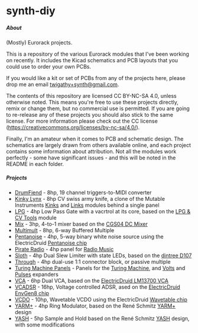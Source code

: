 # synth-diy
##### About

(Mostly) Eurorack projects.

This is a repository of the various Eurorack modules that I've been working on recently. It includes the Kicad schematics and PCB layouts that you could use to order your own PCBs.

If you would like a kit or set of PCBs from any of the projects here, please drop me an email [twigathy+synth@gmail.com](mailto:twigathy+synth@gmail.com).

The contents of this repository are licensed CC BY-NC-SA 4.0, unless otherwise noted. This means you're free to use these projects directly, remix or change them, but no commercial use is permitted. If you are going to re-release any of these projects you should also stick to the same license. For more information please check out the CC license (https://creativecommons.org/licenses/by-nc-sa/4.0/).

Finally, I'm an amateur when it comes to PCB and schematic design. The schematics are largely drawn from others available online, and each project contains some information about attribution. Not all the modules work perfectly - some have significant issues - and this will be noted in the README in each folder.

##### Projects

- [DrumFiend](drumfiend/) - 8hp, 19 channel triggers-to-MIDI converter
- [Kinky Lynx](kinky-lynx/) - 8hp CV swiss army knife, a clone of the Mutable Instruments [Kinks](https://mutable-instruments.net/modules/kinks/) and [Links](https://mutable-instruments.net/modules/links/) modules behind a single panel
- [LPG](lpg/) - 4hp Low Pass Gate with a vacrtrol at its core, based on the [LPG & CV Tools](https://modularsynth.wordpress.com/module-diy-lpgatt/) module
- [Mix](mix/) - 3hp, 4-to-1 mixer based on the [CGS04 DC Mixer](https://elby-designs.com/webtek/cgs/cgs04/cgs04_mix.html)
- [Multimult](multimult/) - 8hp, 6-way Buffered Multiple
- [Pentanoise](pentanoise) - 4hp, 5-way binary white noise source using the ElectricDruid [Pentanoise chip](https://electricdruid.net/product/pentanoise-noise-generator/)
- [Pirate Radio](pirate-radio/) - 4hp panel for [Radio Music](https://github.com/TomWhitwell/RadioMusic)
- [Sloth](slew-limiter/) - 4hp Dual Slew Limiter with state LEDs, based on the [dintree D107](http://www.dintree.com/#D107)
- [Through](through/) - 4hp dual-use 1:1 connector block, or passive multiple
- [Turing Machine Panels](turing-machine-panels/) - Panels for the [Turing Machine](https://github.com/TomWhitwell/TuringMachine), and [Volts](https://github.com/TomWhitwell/Volts) and [Pulses](https://github.com/TomWhitwell/Turing-Pulse-Expander) expanders
- [VCA](VCA/) - 6hp Dual VCA, based on the [ElectricDruid LM13700 VCA](https://electricdruid.net/design-a-eurorack-vintage-vca-with-the-lm13700/)
- [VCADSR](vcadsr/) - 16hp, Voltage controlled ADSR, ased on the [ElectricDruid EnvGen8 chip](https://electricdruid.net/product/envgen8/)
- [VCDO](VCDO/) - 10hp, Wavetable VCDO using the ElectricDruid [Wavetable chip](https://electricdruid.net/product/vcdo-wavetable-oscillator/)
- [YARM+](yarmplus/) - 4hp Ring Modulator, based on the René Schmitz [YARM+](https://www.schmitzbits.de/vca.html) design
- [YASH](yash/) - 5hp Sample and Hold based on the René Schmitz [YASH](https://www.schmitzbits.de/sah.html) design, with some modifications

